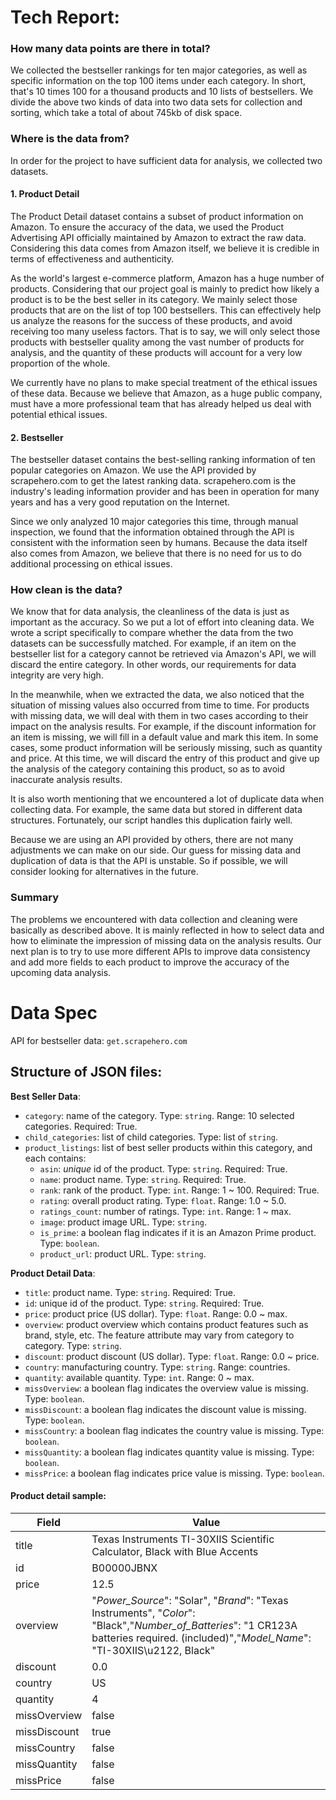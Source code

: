 # Tech Report:

### How many data points are there in total?

We collected the bestseller rankings for ten major categories, as well as specific information on the top 100 items under each category. In short, that's 10 times 100 for a thousand products and 10 lists of bestsellers. We divide the above two kinds of data into two data sets for collection and sorting, which take a total of about 745kb of disk space.

### Where is the data from?

In order for the project to have sufficient data for analysis, we collected two datasets. 

#### 1. Product Detail

The Product Detail dataset contains a subset of product information on Amazon. To ensure the accuracy of the data, we used the Product Advertising API officially maintained by Amazon to extract the raw data. Considering this data comes from Amazon itself, we believe it is credible in terms of effectiveness and authenticity. 

As the world's largest e-commerce platform, Amazon has a huge number of products. Considering that our project goal is mainly to predict how likely a product is to be the best seller in its category. We mainly select those products that are on the list of top 100 bestsellers. This can effectively help us analyze the reasons for the success of these products, and avoid receiving too many useless factors. That is to say, we will only select those products with bestseller quality among the vast number of products for analysis, and the quantity of these products will account for a very low proportion of the whole.

We currently have no plans to make special treatment of the ethical issues of these data. Because we believe that Amazon, as a huge public company, must have a more professional team that has already helped us deal with potential ethical issues.

#### 2. Bestseller

The bestseller dataset contains the best-selling ranking information of ten popular categories on Amazon. We use the API provided by scrapehero.com to get the latest ranking data. scrapehero.com is the industry's leading information provider and has been in operation for many years and has a very good reputation on the Internet. 

Since we only analyzed 10 major categories this time, through manual inspection, we found that the information obtained through the API is consistent with the information seen by humans.  Because the data itself also comes from Amazon, we believe that there is no need for us to do additional processing on ethical issues.

### How clean is the data?

We know that for data analysis, the cleanliness of the data is just as important as the accuracy. So we put a lot of effort into cleaning data. We wrote a script specifically to compare whether the data from the two datasets can be successfully matched. For example, if an item on the bestseller list for a category cannot be retrieved via Amazon's API, we will discard the entire category. In other words, our requirements for data integrity are very high.

In the meanwhile, when we extracted the data, we also noticed that the situation of missing values also occurred from time to time. For products with missing data, we will deal with them in two cases according to their impact on the analysis results. For example, if the discount information for an item is missing, we will fill in a default value and mark this item. In some cases, some product information will be seriously missing, such as quantity and price. At this time, we will discard the entry of this product and give up the analysis of the category containing this product, so as to avoid inaccurate analysis results.

It is also worth mentioning that we encountered a lot of duplicate data when collecting data. For example, the same data but stored in different data structures. Fortunately, our script handles this duplication fairly well.

Because we are using an API provided by others, there are not many adjustments we can make on our side. Our guess for missing data and duplication of data is that the API is unstable. So if possible, we will consider looking for alternatives in the future.

### Summary

The problems we encountered with data collection and cleaning were basically as described above. It is mainly reflected in how to select data and how to eliminate the impression of missing data on the analysis results. Our next plan is to try to use more different APIs to improve data consistency and add more fields to each product to improve the accuracy of the upcoming data analysis.



# Data Spec

API for bestseller data: `get.scrapehero.com`

## Structure of JSON files:
**Best Seller Data**:
* `category`: name of the category. Type: `string`. Range: 10 selected categories. Required: True.
* `child_categories`: list of child categories. Type: list of `string`. 
* `product_listings`: list of best seller products within this category, and each contains:
    * `asin`: *unique* id of the product. Type: `string`. Required: True.
    * `name`: product name. Type: `string`. Required: True.
    * `rank`: rank of the product. Type: `int`. Range: 1 ~ 100. Required: True.
    * `rating`: overall product rating. Type: `float`. Range: 1.0 ~ 5.0.
    * `ratings_count`: number of ratings. Type: `int`. Range: 1 ~ max.
    * `image`: product image URL. Type: `string`.
    * `is_prime`: a boolean flag indicates if it is an Amazon Prime product. Type: `boolean`. 
    * `product_url`: product URL. Type: `string`.

**Product Detail Data**:
* `title`: product name. Type: `string`. Required: True.
* `id`: unique id of the product. Type: `string`. Required: True.
* `price`: product price (US dollar). Type: `float`. Range: 0.0 ~ max. 
* `overview`: product overview which contains product features such as brand, style, etc. The feature attribute may vary from category to category. Type: `string`. 
* `discount`: product discount (US dollar). Type: `float`. Range: 0.0 ~ price. 
* `country`: manufacturing country. Type: `string`. Range: countries.
* `quantity`: available quantity.  Type: `int`. Range: 0 ~ max.
* `missOverview`: a boolean flag indicates the overview value is missing. Type: `boolean`.
* `missDiscount`: a boolean flag indicates the discount value is missing. Type: `boolean`. 
* `missCountry`: a boolean flag indicates the country value is missing. Type: `boolean`.
* `missQuantity`:  a boolean flag indicates quantity value is missing. Type: `boolean`.
* `missPrice`: a boolean flag indicates price value is missing. Type: `boolean`. 

#### Product detail sample:

| Field        | Value                                                        |
| ------------ | ------------------------------------------------------------ |
| title        | Texas Instruments TI-30XIIS Scientific Calculator, Black with Blue Accents |
| id           | B00000JBNX                                                   |
| price        | 12.5                                                         |
| overview     | "_Power_Source_": "Solar",  "_Brand_": "Texas Instruments", "_Color_": "Black","_Number_of_Batteries_": "1 CR123A batteries required. (included)","_Model_Name_": "TI-30XIIS\u2122, Black" |
| discount     | 0.0                                                          |
| country      | US                                                           |
| quantity     | 4                                                            |
| missOverview | false                                                        |
| missDiscount | true                                                         |
| missCountry  | false                                                        |
| missQuantity | false                                                        |
| missPrice    | false                                                        |





















